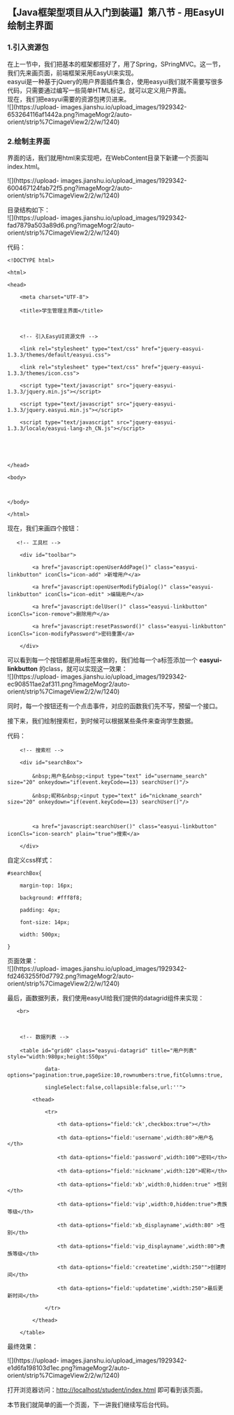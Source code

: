 ##  【Java框架型项目从入门到装逼】第八节 - 用EasyUI绘制主界面

### 1.引入资源包

在上一节中，我们把基本的框架都搭好了，用了Spring，SPringMVC。这一节，我们先来画页面，前端框架采用EasyUI来实现。  
easyui是一种基于jQuery的用户界面插件集合，使用easyui我们就不需要写很多代码，只需要通过编写一些简单HTML标记，就可以定义用户界面。  
现在，我们把easyui需要的资源包拷贝进来。  
![](https://upload-
images.jianshu.io/upload_images/1929342-653264116af1442a.png?imageMogr2/auto-
orient/strip%7CimageView2/2/w/1240)

### 2.绘制主界面

界面的话，我们就用html来实现吧，在WebContent目录下新建一个页面叫index.html。

![](https://upload-
images.jianshu.io/upload_images/1929342-600467124fab72f5.png?imageMogr2/auto-
orient/strip%7CimageView2/2/w/1240)

目录结构如下：  
![](https://upload-
images.jianshu.io/upload_images/1929342-fad7879a503a89d6.png?imageMogr2/auto-
orient/strip%7CimageView2/2/w/1240)

代码：

    
    
    <!DOCTYPE html>
    <html>
    <head>
        <meta charset="UTF-8">
        <title>学生管理主界面</title>
    
        <!-- 引入EasyUI资源文件 -->
        <link rel="stylesheet" type="text/css" href="jquery-easyui-1.3.3/themes/default/easyui.css">
        <link rel="stylesheet" type="text/css" href="jquery-easyui-1.3.3/themes/icon.css">
        <script type="text/javascript" src="jquery-easyui-1.3.3/jquery.min.js"></script>
        <script type="text/javascript" src="jquery-easyui-1.3.3/jquery.easyui.min.js"></script>
        <script type="text/javascript" src="jquery-easyui-1.3.3/locale/easyui-lang-zh_CN.js"></script>
    
    
    </head>
    <body>
    
    </body>
    </html>

现在，我们来画四个按钮：

    
    
       <!-- 工具栏 -->
        <div id="toolbar">
            <a href="javascript:openUserAddPage()" class="easyui-linkbutton" iconCls="icon-add" >新增用户</a>
            <a href="javascript:openUserModifyDialog()" class="easyui-linkbutton" iconCls="icon-edit" >编辑用户</a>
            <a href="javascript:delUser()" class="easyui-linkbutton" iconCls="icon-remove">删除用户</a>
            <a href="javascript:resetPassword()" class="easyui-linkbutton" iconCls="icon-modifyPassword">密码重置</a>
        </div>

可以看到每一个按钮都是用a标签来做的，我们给每一个a标签添加一个 **easyui-linkbutton** 的class，就可以实现这一效果：  
![](https://upload-
images.jianshu.io/upload_images/1929342-ec908511ae2af311.png?imageMogr2/auto-
orient/strip%7CimageView2/2/w/1240)

同时，每一个按钮还有一个点击事件，对应的函数我们先不写，预留一个接口。

接下来，我们绘制搜索栏，到时候可以根据某些条件来查询学生数据。

代码：

    
    
        <!-- 搜索栏 -->
        <div id="searchBox">
            &nbsp;用户名&nbsp;<input type="text" id="username_search" size="20" onkeydown="if(event.keyCode==13) searchUser()"/>
            &nbsp;昵称&nbsp;<input type="text" id="nickname_search" size="20" onkeydown="if(event.keyCode==13) searchUser()"/>
            
            <a href="javascript:searchUser()" class="easyui-linkbutton" iconCls="icon-search" plain="true">搜索</a>
        </div>

自定义css样式：

    
    
    #searchBox{
        margin-top: 16px;
        background: #fff8f8;
        padding: 4px;
        font-size: 14px;
        width: 500px;
    }

页面效果：  
![](https://upload-
images.jianshu.io/upload_images/1929342-fd2463255f0d7792.png?imageMogr2/auto-
orient/strip%7CimageView2/2/w/1240)

最后，画数据列表，我们使用easyUI给我们提供的datagrid组件来实现：

    
    
       <br>
        
        <!-- 数据列表 -->
        <table id="grid0" class="easyui-datagrid" title="用户列表" style="width:980px;height:550px"
                data-options="pagination:true,pageSize:10,rownumbers:true,fitColumns:true,
                singleSelect:false,collapsible:false,url:''">
            <thead>
                <tr>
                    <th data-options="field:'ck',checkbox:true"></th>
                    <th data-options="field:'username',width:80">用户名</th>
                    <th data-options="field:'password',width:100">密码</th>
                    <th data-options="field:'nickname',width:120">昵称</th>
                    <th data-options="field:'xb',width:0,hidden:true" >性别</th>
                    <th data-options="field:'vip',width:0,hidden:true">贵族等级</th>
                    <th data-options="field:'xb_displayname',width:80" >性别</th>
                    <th data-options="field:'vip_displayname',width:80">贵族等级</th>
                    <th data-options="field:'createtime',width:250"">创建时间</th>
                    <th data-options="field:'updatetime',width:250">最后更新时间</th>
                </tr>
            </thead>
        </table>

最终效果：

![](https://upload-
images.jianshu.io/upload_images/1929342-e1d6fa198103d1ec.png?imageMogr2/auto-
orient/strip%7CimageView2/2/w/1240)

打开浏览器访问：<http://localhost/student/index.html> 即可看到该页面。

本节我们就简单的画一个页面，下一讲我们继续写后台代码。

